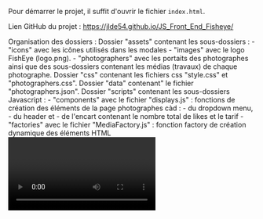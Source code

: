 
Pour démarrer le projet, il suffit d'ouvrir le fichier `index.html`.

Lien GitHub du projet : https://jlde54.github.io/JS_Front_End_Fisheye/

Organisation des dossiers :
Dossier "assets" contenant les sous-dossiers : 
    - "icons" avec les icônes utilisés dans les modales
    - "images" avec le logo FishEye (logo.png).
    - "photographers" avec les portaits des photographes ainsi que des sous-dossiers contenant les médias (travaux) de chaque photographe.
Dossier "css" contenant les fichiers css "style.css" et "photographers.css".
Dossier "data" contenant" le fichier "photographers.json".
Dossier "scripts" contenant les sous-dossiers Javascript :
    - "components" avec le fichier "displays.js" : fonctions de création des éléments de la page photographes càd : 
        - du dropdown menu, 
        - du header et 
        - de l'encart contenant le nombre total de likes et le tarif
    - "factories" avec le fichier "MediaFactory.js" : fonction factory de création dynamique des éléments HTML <video> ou <img>
    - "listeners" avec les fichiers "listeners.js" et "setupListeners.js" : 
        - setupListeners.js : fonction pour lancer les listeners sur le dropdown menu, sur les médias et sur les likes
        - listener.js : fonctions d'écoute sur les médias et sur les icônes likes
    - "pages" avec les fichiers "index.js" et "photographer.js" :
        - index.js : initialisation de la page d'accueil (récupération des données photographes et affichage de la page index.html)
        - photographer.js : initialisation de la page photographe (récupération des données photographes et affichage de la page photographer.html)
    - "services" avec le fichier "getData.js : requête fetch pour récupérer le fichier JSON contenant les données des photographes
    - "templates" avec le fichier "photographer.js" : fonctions pour la création dynamique des éléments HTML des pages index.html et photographe.html
    - "utils" avec les fichiers "contactForm.js", "dropdownMenu.js", "getURL.js, "mediaLightbox.js" et "photographerUtils.js" :
        - contactForm.js : fonctions de gestion du formulaire de contact (ouverture, fermeture, focus trap, submit et listeners)
        - dropdownMenu.js : fonctions de gestion du dropdown menu (ouverture, fermeture, navigation et choix des options et listeners)
        - getURL.js : récupération des paramètres de l'URL
        - mediaLightbox.js : fonctions de gestion de la lightbox (ouverture, fermeture, focus trap, submit et listeners)
        - photographerUtils.js : fonctions pour créer le nom du dossier du photographe et pour lancer la récupération des paramètres de l'URL
Les fichiers HTML "index.html" et "photographer.html" se trouvent au niveau racine du projet.